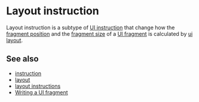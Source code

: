 # Layout instruction

Layout instruction is a subtype of [UI instruction](def://) that change how the
[fragment position](def://) and the [fragment size](def://) of a [UI fragment](def://)
is calculated by [ui layout](def://).

## See also

- [instruction](def://)
- [layout](guide://)
- [layout instructions](guide://)
- [Writing a UI fragment](guide://)